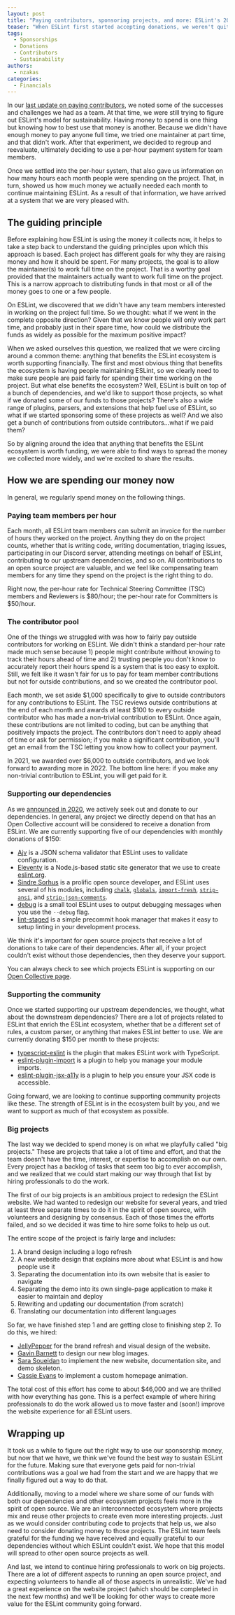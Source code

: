 ```yaml
---
layout: post
title: "Paying contributors, sponsoring projects, and more: ESLint's 2022 spending plan"
teaser: "When ESLint first started accepting donations, we weren't quite sure how to fairly distribute the proceeds. Now, three years into accepting donations, we've settled on a plan for how to use our funds for the betterment of the ESLint project and ecosystem."
tags:
  - Sponsorships
  - Donations
  - Contributors
  - Sustainability
authors:
  - nzakas
categories:
  - Financials
---
```


In our [last update on paying contributors](https://eslint.org/blog/2020/10/year-paying-contributors-review), we noted some of the successes and challenges we had as a team. At that time, we were still trying to figure out ESLint's model for sustainability. Having money to spend is one thing but knowing how to best use that money is another. Because we didn't have enough money to pay anyone full time, we tried one maintainer at part time, and that didn't work. After that experiment, we decided to regroup and reevaluate, ultimately deciding to use a per-hour payment system for team members.

Once we settled into the per-hour system, that also gave us information on how many hours each month people were spending on the project. That, in turn, showed us how much money we actually needed each month to continue maintaining ESLint. As a result of that information, we have arrived at a system that we are very pleased with.

## The guiding principle

Before explaining how ESLint is using the money it collects now, it helps to take a step back to understand the guiding principles upon which this approach is based. Each project has different goals for why they are raising money and how it should be spent. For many projects, the goal is to allow the maintainer(s) to work full time on the project. That is a worthy goal provided that the maintainers actually want to work full time on the project. This is a narrow approach to distributing funds in that most or all of the money goes to one or a few people. 

On ESLint, we discovered that we didn't have any team members interested in working on the project full time. So we thought: what if we went in the complete opposite direction? Given that we know people will only work part time, and probably just in their spare time, how could we distribute the funds as widely as possible for the maximum positive impact?

When we asked ourselves this question, we realized that we were circling around a common theme: anything that benefits the ESLint ecosystem is worth supporting financially. The first and most obvious thing that benefits the ecosystem is having people maintaining ESLint, so we clearly need to make sure people are paid fairly for spending their time working on the project. But what else benefits the ecosystem? Well, ESLint is built on top of a bunch of dependencies, and we'd like to support those projects, so what if we donated some of our funds to those projects? There's also a wide range of plugins, parsers, and extensions that help fuel use of ESLint, so what if we started sponsoring some of these projects as well? And we also get a bunch of contributions from outside contributors...what if we paid them?

So by aligning around the idea that anything that benefits the ESLint ecosystem is worth funding, we were able to find ways to spread the money we collected more widely, and we're excited to share the results.

## How we are spending our money now

In general, we regularly spend money on the following things.

### Paying team members per hour

Each month, all ESLint team members can submit an invoice for the number of hours they worked on the project. Anything they do on the project counts, whether that is writing code, writing documentation, triaging issues, participating in our Discord server, attending meetings on behalf of ESLint, contributing to our upstream dependencies, and so on. All contributions to an open source project are valuable, and we feel like compensating team members for any time they spend on the project is the right thing to do.

Right now, the per-hour rate for Technical Steering Committee (TSC) members and Reviewers is $80/hour; the per-hour rate for Committers is $50/hour.

### The contributor pool

One of the things we struggled with was how to fairly pay outside contributors for working on ESLint. We didn't think a standard per-hour rate made much sense because 1) people might contribute without knowing to track their hours ahead of time and 2) trusting people you don't know to accurately report their hours spend is a system that is too easy to exploit. Still, we felt like it wasn't fair for us to pay for team member contributions but not for outside contributions, and so we created the contributor pool.

Each month, we set aside $1,000 specifically to give to outside contributors for any contributions to ESLint. The TSC reviews outside contributions at the end of each month and awards at least $100 to every outside contributor who has made a non-trivial contribution to ESLint. Once again, these contributions are not limited to coding, but can be anything that positively impacts the project. The contributors don't need to apply ahead of time or ask for permission; if you make a significant contribution, you'll get an email from the TSC letting you know how to collect your payment.

In 2021, we awarded over $6,000 to outside contributors, and we look forward to awarding more in 2022. The bottom line here: if you make any non-trivial contribution to ESLint, you will get paid for it.

### Supporting our dependencies

As we [announced in 2020](https://eslint.org/blog/2020/09/supporting-eslint-dependencies), we actively seek out and donate to our dependencies. In general, any project we directly depend on that has an Open Collective account will be considered to receive a donation from ESLint. We are currently supporting five of our dependencies with monthly donations of $150:

* [Ajv](https://npmjs.com/package/ajv) is a JSON schema validator that ESLint uses to validate configuration.
* [Eleventy](https://www.11ty.dev/) is a Node.js-based static site generator that we use to create [eslint.org](http://eslint.org).
* [Sindre Sorhus](https://sindresorhus.com/) is a prolific open source developer, and ESLint uses several of his modules, including [`chalk`](https://npmjs.com/package/chalk), [`globals`](https://npmjs.com/package/globals), [`import-fresh`](https://npmjs.com/package/import-fresh), [`strip-ansi`](https://npmjs.com/package/strip-ansi), and [`strip-json-comments`](https://npmjs.com/package/strip-json-comments).
* [debug](https://npmjs.com/package/debug) is a small tool ESLint uses to output debugging messages when you use the `--debug` flag. 
* [lint-staged](https://npmjs.com/package/lint-staged) is a simple precommit hook manager that makes it easy to setup linting in your development process.

We think it's important for open source projects that receive a lot of donations to take care of their dependencies. After all, if your project couldn't exist without those dependencies, then they deserve your support.

You can always check to see which projects ESLint is supporting on our [Open Collective page](https://opencollective.com/eslint#category-CONTRIBUTIONS).

### Supporting the community

Once we started supporting our upstream dependencies, we thought, what about the downstream dependencies? There are a lot of projects related to ESLint that enrich the ESLint ecosystem, whether that be a different set of rules, a custom parser, or anything that makes ESLint better to use. We are currently donating $150 per month to these projects:

* [typescript-eslint](https://github.com/typescript-eslint) is the plugin that makes ESLint work with TypeScript.
* [eslint-plugin-import](https://npmjs.com/package/eslint-plugin-import) is a plugin to help you manage your module imports.
* [eslint-plugin-jsx-a11y](https://npmjs.com/package/eslint-plugin-jsx-a11y) is a plugin to help you ensure your JSX code is accessible.

Going forward, we are looking to continue supporting community projects like these. The strength of ESLint is in the ecosystem built by you, and we want to support as much of that ecosystem as possible.

### Big projects

The last way we decided to spend money is on what we playfully called "big projects." These are projects that take a lot of time and effort, and that the team doesn't have the time, interest, or expertise to accomplish on our own. Every project has a backlog of tasks that seem too big to ever accomplish, and we realized that we could start making our way through that list by hiring professionals to do the work.

The first of our big projects is an ambitious project to redesign the ESLint website. We had wanted to redesign our website for several years, and tried at least three separate times to do it in the spirit of open source, with volunteers and designing by consensus. Each of those times the efforts failed, and so we decided it was time to hire some folks to help us out.

The entire scope of the project is fairly large and includes:

1. A brand design including a logo refresh
1. A new website design that explains more about what ESLint is and how people use it
1. Separating the documentation into its own website that is easier to navigate
1. Separating the demo into its own single-page application to make it easier to maintain and deploy
1. Rewriting and updating our documentation (from scratch)
1. Translating our documentation into different languages

So far, we have finished step 1 and are getting close to finishing step 2. To do this, we hired:

* [JellyPepper](https://jellypepper.com/) for the brand refresh and visual design of the website.
* [Gavin Barnett](https://gavinbarnett.com/) to design our new blog images.
* [Sara Soueidan](https://www.sarasoueidan.com/) to implement the new website, documentation site, and demo skeleton.
* [Cassie Evans](https://www.cassie.codes/) to implement a custom homepage animation.

The total cost of this effort has come to about $46,000 and we are thrilled with how everything has gone. This is a perfect example of where hiring professionals to do the work allowed us to move faster and (soon!) improve the website experience for all ESLint users.

## Wrapping up

It took us a while to figure out the right way to use our sponsorship money, but now that we have, we think we've found the best way to sustain ESLint for the future. Making sure that everyone gets paid for non-trivial contributions was a goal we had from the start and we are happy that we finally figured out a way to do that.

Additionally, moving to a model where we share some of our funds with both our dependencies and other ecosystem projects feels more in the spirit of open source. We are an interconnected ecosystem where projects mix and reuse other projects to create even more interesting projects. Just as we would consider contributing code to projects that help us, we also need to consider donating money to those projects. The ESLint team feels grateful for the funding we have received and equally grateful to our dependencies without which ESLint couldn't exist. We hope that this model will spread to other open source projects as well.

And last, we intend to continue hiring professionals to work on big projects. There are a lot of different aspects to running an open source project, and expecting volunteers to handle all of those aspects in unrealistic. We've had a great experience on the website project (which should be completed in the next few months) and we'll be looking for other ways to create more value for the ESLint community going forward.
